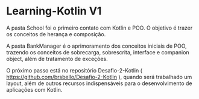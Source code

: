 # Learning-Kotlin V1

A pasta School foi o primeiro contato com Kotlin e POO. O objetivo é trazer os conceitos de herança e composição.

A pasta BankManager é o aprimoramento dos conceitos iniciais de POO, trazendo os conceitos de sobrecarga, sobrescrita, interface e companion object, além de tratamento de exceções.

O próximo passo está no repositório Desafio-2-Kotlin ( https://github.com/brsbello/Desafio-2-Kotlin ), quando será trabalhado um layout, além de outros recursos indispensáveis para o desenvolvimento de aplicações com Kotlin.
